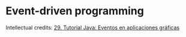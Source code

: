 # Event-driven programming
Intellectual credits: 
[29. Tutorial Java: Eventos en aplicaciones gráficas](https://www.youtube.com/watch?v=9iz8NWFb_NA&ab_channel=codigofacilito)
